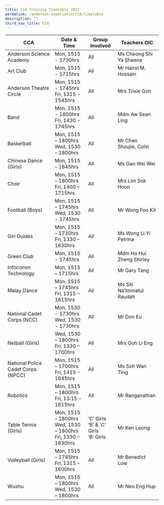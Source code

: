 ```yaml
---
title: CCA Training Timetable 2022
permalink: /anderson-experience/CCA/timetable
description: ""
third_nav_title: CCA
---
```

| CCA | Date & Time | Group Involved | Teachers OIC |
| -------- | -------- | -------- | -------- | 
| Anderson Science Academy| Mon, 1515 - 1730hrs	| All| Ms Cheong Shi Ya Sheena
|Art Club|Mon, 1515 - 1715hrs|All|Mr Hairol M. Hossain
|Anderson Theatre Circle|Mon, 1515 - 1745hrs <br> Fri,    1315 - 1545hrs|All|Mrs Trixie Goh
|Band|Mon, 1515 - 1800hrs<br>Fri,    1430 - 1745hrs	|All|Mdm Aw Sean Ling
|Basketball|Mon, 1515 – 1800hrs<br>Wed, 1530 – 1800hrs| All| Mr Chen Shoujie, Colin
|Chinese Dance (Girls)|Mon, 1515 – 1645hrs|All|Ms Gao Wei Wei
|Choir|Mon, 1515 – 1800hrs<br>Fri, 1400 – 1715hrs|All|Mrs Lim Sok Hoon
|Football (Boys)|Mon, 1515 – 1745hrs<br>Wed, 1530 - 1745hrs|All|Mr Wong Foo Kit
|Girl Guides|Mon, 1515 – 1730hrs<br>Fri, 1330 – 1630hrs	|All|Ms Wong Li Yi Petrina
|Green Club|Mon, 1515 - 1745hrs|All|Mdm Ho Hui Zheng Shirley
|Infocomm Technology|Mon, 1515 – 1715hrs|All|Mr Gary Tang
|Malay Dance|Mon, 1515 – 1745hrs<br>Fri, 1315 – 1615hrs|All|Ms Siti Na’Immatul Raudah
|National Cadet Corps (NCC)|Mon, 1530 - 1730hrs<br>Wed, 1530 - 1730hrs|All|Mr Don Eu
|Netball (Girls)|Wed, 1530 – 1800hrs<br>Fri, 1330 – 1700hrs|All|Mrs Goh Li Eng
|National Police Cadet Corps (NPCC)|Mon, 1515 – 1700hrs<br>Fri, 1415 - 1645hrs|All|Ms Soh Wan Ting
|Robotics|Mon, 1515 – 1800hrs<br>Fri, 13:15 - 1615hrs|All|Mr Ranganathan
|Table Tennis (Girls)|Mon, 1515 – 1800hrs<br>Wed, 1530 – 1800hrs<br>Fri, 1330 – 1630hrs|‘C’ Girls<br>‘B’ & ‘C’ Girls<br>‘B’ Girls|Mr Ken Leong
|Volleyball (Girls)|Mon, 1515 – 1745hrs<br>Fri, 1315 – 1600hrs|All|Mr Benedict Low
|Wushu|Mon, 1515 – 1800hrs<br>Wed, 1530 – 1800hrs|All|Mr Neo Eng Hup